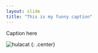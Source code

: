 ```yaml
---
layout: slide
title: "This is my funny caption"
---
```


Caption here

![hulacat](http://octodex.github.com/images/yaktocat.png)
{: .center}
